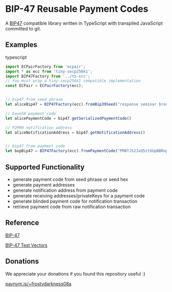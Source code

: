 # BIP-47 Reusable Payment Codes

A [BIP47](https://github.com/bitcoin/bips/blob/master/bip-0047.mediawiki) compatible library written in TypeScript with transpiled JavaScript committed to git.

## Examples
typescript

```typescript
import ECPairFactory from 'ecpair';
import * as ecc from 'tiny-secp256k1';
import BIP47Factory from '../ts-src';
// You must wrap a tiny-secp256k1 compatible implementation
const ECPair = ECPairFactory(ecc);


// bip47 from seed phrase
let aliceBip47 = BIP47Factory(ecc).fromBip39Seed("response seminar brave tip suit recall often sound stick owner lottery motion");

// base58 payment code
let alicePaymentCode = bip47.getSerializedPaymentCode()

// P2PKH notification address
let aliceNotificationAddress = bip47.getNotificationAddress()


// bip47 from payment code
let bopBip47 = BIP47Factory(ecc).fromPaymentCode("PM8TJS2JxQ5ztXUpBBRnpTbcUXbUHy2T1abfrb3KkAAtMEGNbey4oumH7Hc578WgQJhPjBxteQ5GHHToTYHE3A1w6p7tU6KSoFmWBVbFGjKPisZDbP97");


```


## Supported Functionality
- generate payment code from seed phrase or seed hex
- generate payment addresses
- generate notification address from payment code
- generate receiving addresses/privateKeys for a payment code
- generate blinded payment code for notification transaction
- retrieve payment code from raw notification transaction


## Reference
[BIP-47](https://github.com/bitcoin/bips/blob/master/bip-0047.mediawiki)

[BIP-47 Test Vectors](https://gist.github.com/SamouraiDev/6aad669604c5930864bd)

## Donations
We appreciate your donations if you found this repository useful :)

[paynym.is/+frostydarkness08a](https://paynym.is/+frostydarkness08a)
